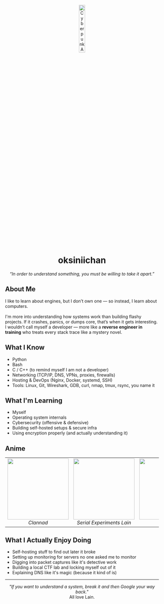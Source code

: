 <p align="center">
  <img src="https://media.tenor.com/RYGLfSXNIRIAAAAi/frieren.gif" width="20%" alt="Cyberpunk Anime Banner">
</p>

<h1 align="center">oksiniichan</h1>
<p align="center"><em>“In order to understand something, you must be willing to take it apart.”</em></p>

<h2>About Me</h2>

<p>
I like to learn about engines, but I don’t own one — so instead, I learn about computers.  
<br><br>
I'm more into understanding how systems work than building flashy projects. If it crashes, panics, or dumps core, that’s when it gets interesting. I wouldn’t call myself a developer — more like a <strong>reverse engineer in training</strong> who treats every stack trace like a mystery novel.
</p>

<h2>What I Know</h2>
<ul>
  <li> Python</li>
  <li> Bash</li>
  <li> C / C++ (to remind myself I am not a developer)</li>
  <li> Networking (TCP/IP, DNS, VPNs, proxies, firewalls)</li>
  <li> Hosting & DevOps (Nginx, Docker, systemd, SSH)</li>
  <li> Tools: Linux, Git, Wireshark, GDB, curl, nmap, tmux, rsync, you name it</li>
</ul>

<h2>What I'm Learning</h2>

<ul>
  <li> Myself</li>
  <li> Operating system internals</li>
  <li> Cybersecurity (offensive & defensive)</li>
  <li> Building self-hosted setups & secure infra</li>
  <li> Using encryption properly (and actually understanding it)</li>
</ul>

<h2>Anime</h2>

<table>
  <tr>
    <td align="center">
      <img src="https://media1.tenor.com/m/pPv1Z8y1b7cAAAAC/anime-quotes.gif" width="200"><br>
      <em>Clannad</em>
    </td>
    <td align="center">
      <img src="https://media1.tenor.com/m/O8k-DvUjaeEAAAAC/lain-dance.gif" width="200"><br>
      <em>Serial Experiments Lain</em>
    </td>
    <td align="center">
      <img src="https://media1.tenor.com/m/02W15aatjTgAAAAd/gintama-slap.gif" width="200"><br>
      <em>Gintama</em>
    </td>
  </tr>
</table>

<h2>What I Actually Enjoy Doing</h2>

<ul>
  <li> Self-hosting stuff to find out later it broke</li>
  <li> Setting up monitoring for servers no one asked me to monitor</li>
  <li> Digging into packet captures like it's detective work</li>
  <li> Building a local CTF lab and locking myself out of it</li>
  <li> Explaining DNS like it's magic (because it kind of is)</li>
</ul>

<hr>

<p align="center">
  <em>"If you want to understand a system, break it and then Google your way back."</em><br>
  All love Lain.
</p>
